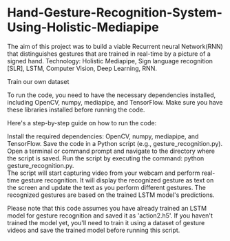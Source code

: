 # Hand-Gesture-Recognition-System-Using-Holistic-Mediapipe


The aim of this project was to build a viable Recurrent neural
Network(RNN) that distinguishes gestures that are trained in real-time by a picture of a signed hand.
Technology: Holistic Mediapipe, Sign language recognition [SLR], LSTM, Computer Vision, Deep Learning, RNN.

Train our own dataset
   
To run the code, you need to have the necessary dependencies installed, including OpenCV, numpy, mediapipe, and TensorFlow. Make sure you have these libraries installed before running the code.

Here's a step-by-step guide on how to run the code:

Install the required dependencies: OpenCV, numpy, mediapipe, and TensorFlow.
Save the code in a Python script (e.g., gesture_recognition.py).
Open a terminal or command prompt and navigate to the directory where the script is saved.
Run the script by executing the command: python gesture_recognition.py.   
The script will start capturing video from your webcam and perform real-time gesture recognition. It will display the recognized gesture as text on the screen and update the text as you perform different gestures. The recognized gestures are based on the trained LSTM model's predictions.

Please note that this code assumes you have already trained an LSTM model for gesture recognition and saved it as 'action2.h5'. If you haven't trained the model yet, you'll need to train it using a dataset of gesture videos and save the trained model before running this script.
